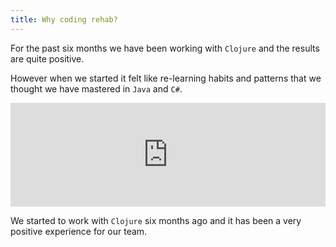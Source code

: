 ```yaml
---
title: Why coding rehab?
---
```


For the past six months we have been working with `Clojure` and the results are quite positive.

However when we started it felt like re-learning habits and patterns that we thought we have mastered in `Java` and `C#`.

<iframe width="100%" height="166" scrolling="no" frameborder="no" src="https://w.soundcloud.com/player/?url=https%3A//api.soundcloud.com/tracks/314465740&amp;color=ff5500&amp;auto_play=false&amp;hide_related=false&amp;show_comments=true&amp;show_user=true&amp;show_reposts=false"></iframe>

<!--more-->



We started to work with `Clojure` six months ago and it has been a very positive experience for our team.


